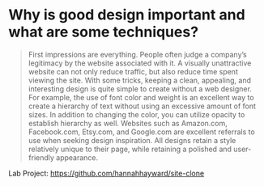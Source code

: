 # Why is good design important and what are some techniques?
>First impressions are everything. People often judge a company’s legitimacy by the website associated with it. A visually unattractive website can not only reduce traffic, but also reduce time spent viewing the site. With some tricks, keeping a clean, appealing, and interesting design is quite simple to create without a web designer. For example, the use of font color and weight is an excellent way to create a hierarchy of text without using an excessive amount of font sizes. In addition to changing the color, you can utilize opacity to establish hierarchy as well. Websites such as Amazon.com, Facebook.com, Etsy.com, and Google.com are excellent referrals to use when seeking design inspiration. All designs retain a style relatively unique to their page, while retaining a polished and user-friendly appearance. 

Lab Project: https://github.com/hannahhayward/site-clone